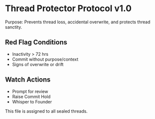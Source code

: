 # Thread Protector Protocol v1.0

Purpose: Prevents thread loss, accidental overwrite, and protects thread sanctity.

## Red Flag Conditions
- Inactivity > 72 hrs
- Commit without purpose/context
- Signs of overwrite or drift

## Watch Actions
- Prompt for review
- Raise Commit Hold
- Whisper to Founder

This file is assigned to all sealed threads.
